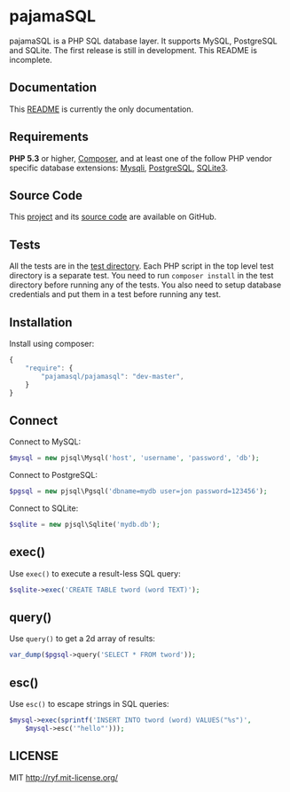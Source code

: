 # pajamaSQL

pajamaSQL is a PHP SQL database layer.
It supports MySQL, PostgreSQL and SQLite.
The first release is still in development.
This README is incomplete.

## Documentation

This [README](https://github.com/al-codepone/pajamaSQL/blob/master/README.md)
is currently the only documentation.

## Requirements

**PHP 5.3** or higher, [Composer](https://getcomposer.org/),
and at least one of the follow PHP vendor specific database extensions:
[Mysqli](http://www.php.net/manual/en/book.mysqli.php),
[PostgreSQL](http://www.php.net/manual/en/book.pgsql.php),
[SQLite3](http://www.php.net/manual/en/book.sqlite3.php).


## Source Code

This [project](https://github.com/al-codepone/pajamaSQL)
and its [source code](https://github.com/al-codepone/pajamaSQL/tree/master/src/pjsql)
are available on GitHub.

## Tests

All the tests are in the [test directory](https://github.com/al-codepone/pajamaSQL/tree/master/test).
Each PHP script in the top level test directory is a separate test.
You need to run `composer install` in the test directory before running any of the tests.
You also need to setup database credentials and put them in a test before running any test.

## Installation

Install using composer:

```javascript
{
    "require": {
        "pajamasql/pajamasql": "dev-master",
    }
}
```

## Connect

Connect to MySQL:

```php
$mysql = new pjsql\Mysql('host', 'username', 'password', 'db');
```

Connect to PostgreSQL:

```php
$pgsql = new pjsql\Pgsql('dbname=mydb user=jon password=123456');
```

Connect to SQLite:

```php
$sqlite = new pjsql\Sqlite('mydb.db');
```

## exec()

Use `exec()` to execute a result-less SQL query:

```php
$sqlite->exec('CREATE TABLE tword (word TEXT)');
```

## query()

Use `query()` to get a 2d array of results:

```php
var_dump($pgsql->query('SELECT * FROM tword'));
```

## esc()

Use `esc()` to escape strings in SQL queries:

```php
$mysql->exec(sprintf('INSERT INTO tword (word) VALUES("%s")',
    $mysql->esc('"hello"')));
```

## LICENSE

MIT <http://ryf.mit-license.org/>
